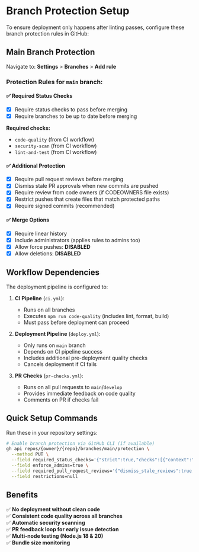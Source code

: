 # Branch Protection Setup

To ensure deployment only happens after linting passes, configure these branch protection rules in GitHub:

## Main Branch Protection

Navigate to: **Settings** > **Branches** > **Add rule**

### Protection Rules for `main` branch:

#### ✅ **Required Status Checks**
- [x] Require status checks to pass before merging
- [x] Require branches to be up to date before merging

**Required checks:**
- `code-quality` (from CI workflow)
- `security-scan` (from CI workflow) 
- `lint-and-test` (from CI workflow)

#### ✅ **Additional Protection**
- [x] Require pull request reviews before merging
- [x] Dismiss stale PR approvals when new commits are pushed
- [x] Require review from code owners (if CODEOWNERS file exists)
- [x] Restrict pushes that create files that match protected paths
- [x] Require signed commits (recommended)

#### ✅ **Merge Options**
- [x] Require linear history
- [x] Include administrators (applies rules to admins too)
- [x] Allow force pushes: **DISABLED**
- [x] Allow deletions: **DISABLED**

## Workflow Dependencies

The deployment pipeline is configured to:

1. **CI Pipeline** (`ci.yml`):
   - Runs on all branches
   - Executes `npm run code-quality` (includes lint, format, build)
   - Must pass before deployment can proceed

2. **Deployment Pipeline** (`deploy.yml`):
   - Only runs on `main` branch
   - Depends on CI pipeline success
   - Includes additional pre-deployment quality checks
   - Cancels deployment if CI fails

3. **PR Checks** (`pr-checks.yml`):
   - Runs on all pull requests to `main`/`develop`
   - Provides immediate feedback on code quality
   - Comments on PR if checks fail

## Quick Setup Commands

Run these in your repository settings:

```bash
# Enable branch protection via GitHub CLI (if available)
gh api repos/{owner}/{repo}/branches/main/protection \
  --method PUT \
  --field required_status_checks='{"strict":true,"checks":[{"context":"code-quality"},{"context":"security-scan"}]}' \
  --field enforce_admins=true \
  --field required_pull_request_reviews='{"dismiss_stale_reviews":true,"require_code_owner_reviews":true}' \
  --field restrictions=null
```

## Benefits

✅ **No deployment without clean code**  
✅ **Consistent code quality across all branches**  
✅ **Automatic security scanning**  
✅ **PR feedback loop for early issue detection**  
✅ **Multi-node testing (Node.js 18 & 20)**  
✅ **Bundle size monitoring**
